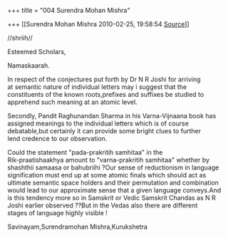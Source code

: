 +++
title = "004 Surendra Mohan Mishra"

+++
[[Surendra Mohan Mishra	2010-02-25, 19:58:54 [Source](https://groups.google.com/g/bvparishat/c/a-OjutHW01w)]]



//shriih//

Esteemed Scholars,

Namaskaarah.

In respect of the conjectures put forth by Dr N R Joshi for arriving  
at semantic nature of individual letters may i suggest that the  
constituents of the known roots,prefixes and suffixes be studied to  
apprehend such meaning at an atomic level.

Secondly, Pandit Raghunandan Sharma in his Varna-Vijnaana book has  
assigned meanings to the individual letters which is of course  
debatable,but certainly it can provide some bright clues to further  
lend credence to our observation.

Could the statement "pada-prakritih samhitaa" in the  
Rik-praatishaakhya amount to "varna-prakritih samhitaa" whether by  
shashthii samaasa or bahubriihi ?Our sense of reductionism in language  
signification must end up at some atomic finals which should act as  
ultimate semantic space holders and their permutation and combination  
would lead to our approximate sense that a given language conveys.And  
is this tendency more so in Samskrit or Vedic Samskrit Chandas as N R  
Joshi earlier observed ??But in the Vedas also there are different  
stages of language highly visible !

Savinayam,Surendramohan Mishra,Kurukshetra  

